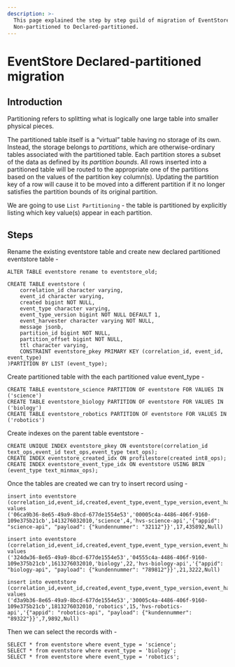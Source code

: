 ```yaml
---
description: >-
  This page explained the step by step guild of migration of EventStore
  Non-partitioned to Declared-partitioned.
---
```


# EventStore Declared-partitioned migration

## Introduction

Partitioning refers to splitting what is logically one large table into smaller physical pieces.

The partitioned table itself is a “virtual” table having no storage of its own. Instead, the storage belongs to _partitions_, which are otherwise-ordinary tables associated with the partitioned table. Each partition stores a subset of the data as defined by its _partition bounds_. All rows inserted into a partitioned table will be routed to the appropriate one of the partitions based on the values of the partition key column\(s\). Updating the partition key of a row will cause it to be moved into a different partition if it no longer satisfies the partition bounds of its original partition. 

We are going to use `List Partitioning` - the table is partitioned by explicitly listing which key value\(s\) appear in each partition.

## Steps

Rename the existing eventstore table and create new declared partitioned eventstore table -

```text
ALTER TABLE eventstore rename to eventstore_old;

CREATE TABLE eventstore (
    correlation_id character varying,
    event_id character varying,
    created bigint NOT NULL,
    event_type character varying,
    event_type_version bigint NOT NULL DEFAULT 1,
    event_harvester character varying NOT NULL,
    message jsonb,
    partition_id bigint NOT NULL,
    partition_offset bigint NOT NULL,
    ttl character varying,
    CONSTRAINT eventstore_pkey PRIMARY KEY (correlation_id, event_id, event_type)
)PARTITION BY LIST (event_type);
```

Create partitioned table with the each partitioned value event\_type -

```text
CREATE TABLE eventstore_science PARTITION OF eventstore FOR VALUES IN ('science')
CREATE TABLE eventstore_biology PARTITION OF eventstore FOR VALUES IN ('biology')
CREATE TABLE eventstore_robotics PARTITION OF eventstore FOR VALUES IN ('robotics')
```

Create indexes on the parent table eventstore -

```text
CREATE UNIQUE INDEX eventstore_pkey ON eventstore(correlation_id text_ops,event_id text_ops,event_type text_ops);
CREATE INDEX eventstore_created_idx ON profilestore(created int8_ops);
CREATE INDEX eventstore_event_type_idx ON eventstore USING BRIN (event_type text_minmax_ops);
```

Once the tables are created we can try to insert record using -

```text
insert into eventstore (correlation_id,event_id,created,event_type,event_type_version,event_harvester,message,partition_id,partition_offset,ttl) values
('06ca9b36-8e65-49a9-8bcd-677de1554e53','00005c4a-4486-406f-9160-109e375b21cb',1413276032010,'science',4,'hvs-science-api','{"appid": "science-api", "payload": {"kundennummer": "32112"}}',17,435892,Null)

insert into eventstore (correlation_id,event_id,created,event_type,event_type_version,event_harvester,message,partition_id,partition_offset,ttl) values
('324dw36-8e65-49a9-8bcd-677de1554e53','04555c4a-4486-406f-9160-109e375b21cb',1613276032010,'biology',22,'hvs-biology-api','{"appid": "biology-api", "payload": {"kundennummer": "789812"}}',21,3222,Null)

insert into eventstore (correlation_id,event_id,created,event_type,event_type_version,event_harvester,message,partition_id,partition_offset,ttl) values
('d3a9b36-8e65-49a9-8bcd-677de1554e53','30005c4a-4486-406f-9160-109e375b21cb',1813276032010,'robotics',15,'hvs-robotics-api','{"appid": "robotics-api", "payload": {"kundennummer": "89322"}}',7,9892,Null)
```

Then we can select the records with -

```text
SELECT * from eventstore where event_type = 'science';
SELECT * from eventstore where event_type = 'biology';
SELECT * from eventstore where event_type = 'robotics';
```

